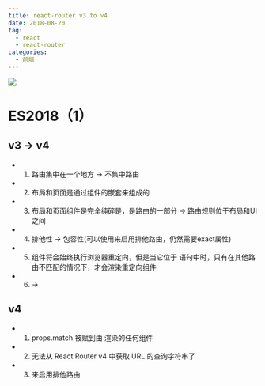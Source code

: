 ```yaml
---
title: react-router v3 to v4
date: 2018-08-20
tag: 
  - react
  - react-router
categories:
  - 前端
---
```

![](/imgs/javascript/theme/es9.jpg)

# ES2018（1）

## v3 -> v4

* 1. 路由集中在一个地方 -> 不集中路由
* 2. 布局和页面是通过<Router>组件的嵌套来组成的
* 3. 布局和页面组件是完全纯碎是，是路由的一部分 -> 路由规则位于布局和UI之间
* 4. 排他性 -> 包容性(可以使用<Switch>来启用排他路由，仍然需要exact属性)
* 5. <Redirect> 组件将会始终执行浏览器重定向，但是当它位于 <Switch> 语句中时，只有在其他路由不匹配的情况下，才会渲染重定向组件
* 6. <IndexRoute> -> <Router exact>

## v4
* 1. props.match 被赋到由 <Route> 渲染的任何组件
* 2. 无法从 React Router v4 中获取 URL 的查询字符串了
* 3. <Switch>来启用排他路由